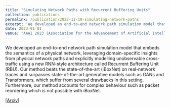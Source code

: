 ```yaml
---
title: "Simulating Network Paths with Recurrent Buffering Units"
collection: publications
permalink: /publication/2022-11-19-simulating-network-paths
excerpt: 'We developed an end-to-end network path simulation model that embeds the semantics of a physical network, leveraging domain-specific insights from physical network paths and explicitly modelling unobservable cross-traffic using a new RNN-style architecture called Recurrent Buffering Unit (RBU).'
date: 2023-01-01
venue: 'AAAI 2023 (Association for the Advancement of Artificial Intelligence)'
---
```

We developed an end-to-end network path simulation model that embeds the semantics of a physical network, leveraging domain-specific insights from physical network paths and explicitly modelling unobservable cross-traffic using a new RNN-style architecture called Recurrent Buffering Unit (RBU). Our method beats the state-of-the-art (iBoxNet) on real-network traces and surpasses state-of-the-art generative models such as GANs and Transformers, which suffer from several drawbacks in this setting. Furthermore, our method accounts for complex behaviour such as packet reordering which is not possible with iBoxNet. 

[[Arxiv](https://arxiv.org/abs/2202.13870)]

<!-- Recommended citation: Your Name, You. (2009). "Paper Title Number 1." <i>Journal 1</i>. 1(1). -->
